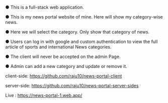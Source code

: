 ● This is a full-stack web application.

● This is my news portal website of mine. Here will show my category-wise news.

● Here we will select the category. Only show that category of news.

● Users can log in with google and custom authentication to view the full article of sports and international News categories.

● The client will never be accepted on the admin Page.

● Admin can add a new category and update or remove it.

client-side: https://github.com/raju10/news-portal-client

server-side: https://github.com/raju10/news-portal-server-sides

Live : https://news-portal-1.web.app/
